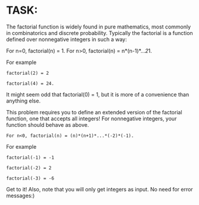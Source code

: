 # TASK:
The factorial function is widely found in pure mathematics, most commonly in combinatorics and discrete probability. Typically the factorial is a function defined over nonnegative integers in such a way:

For n=0, factorial(n) = 1. For n>0, factorial(n) = n*(n-1)*...*2*1.

For example
```
factorial(2) = 2

factorial(4) = 24.
```
It might seem odd that factorial(0) = 1, but it is more of a convenience than anything else.

This problem requires you to define an extended version of the factorial function, one that accepts all integers! For nonnegative integers, your function should behave as above.
```
For n<0, factorial(n) = (n)*(n+1)*...*(-2)*(-1).
```
For example
```
factorial(-1) = -1

factorial(-2) = 2

factorial(-3) = -6
```
Get to it! Also, note that you will only get integers as input. No need for error messages:)